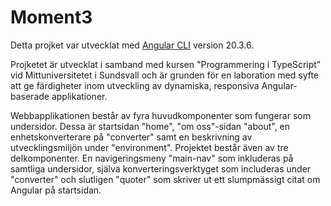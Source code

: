 # Moment3

Detta projket var utvecklat med [Angular CLI](https://github.com/angular/angular-cli) version 20.3.6.

Projketet är utvecklat i samband med kursen "Programmering i TypeScript” vid ­Mittuniversitetet i Sundsvall och är grunden för en laboration med syfte att ge färdigheter inom utveckling av dynamiska, responsiva Angular-baserade applikationer.

Webbapplikationen består av fyra huvudkomponenter som fungerar som undersidor. Dessa är startsidan "home", "om oss"-sidan "about", en enhetskonverterare på "converter" samt en beskrivning av utvecklingsmiljön under "environment". Projektet består även av tre delkomponenter. En navigeringsmeny "main-nav" som inkluderas på samtliga undersidor, själva konverteringsverktyget som includeras under "converter" och slutligen "quoter" som skriver ut ett slumpmässigt citat om Angular på startsidan.